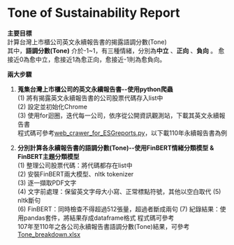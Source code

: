 # Tone of Sustainability Report
**主要目標**      
計算台灣上市櫃公司英文永續報告書的揭露語調分數(Tone)           
其中，**語調分數(Tone)** 介於-1~1，有三種情緒，分別為**中立** 、**正向** 、**負向** 。
愈接近0為愈中立，愈接近1為愈正向，愈接近-1則為愈負向。     

**兩大步驟**            

1. **蒐集台灣上市櫃公司的英文永續報告書--使用python爬蟲**      
   (1) 將有揭露英文永續報告書的公司股票代碼存入list中      
   (2) 設定並初始化Chrome     
   (3) 使用for迴圈，迭代每一公司，依序從公開資訊觀測站，下載其英文永續報告書      
   程式碼可參考[web_crawer_for_ESGreports.py](web_crawer_for_ESGreports.py)，以下載110年永續報告書為例       
   
2. **分別計算各永續報告書的語調分數(Tone)--使用FinBERT情緒分類模型 & FinBERT主題分類模型**        
   (1) 整理公司股票代碼：將代碼都存在list中      
   (2) 安裝FinBERT兩大模型、nltk tokenizer      
   (3) 逐一擷取PDF文字       
   (4) 文字前處理：保留英文字母大小寫、正常標點符號，其他以空白取代
   (5) nltk斷句        
   (6) FinBERT：同時檢查不得超過512張量，超過者斷成兩句
   (7) 紀錄結果：使用pandas套件，將結果存成dataframe格式
   程式碼可參考           
   107年至110年之各公司永續報告書語調分數(Tone)結果，可參考[Tone_breakdown.xlsx](Tone_breakdown.xlsx)

